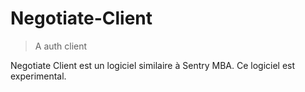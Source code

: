 # Negotiate-Client
>A auth client

Negotiate Client est un logiciel similaire à Sentry MBA. Ce logiciel est experimental.


